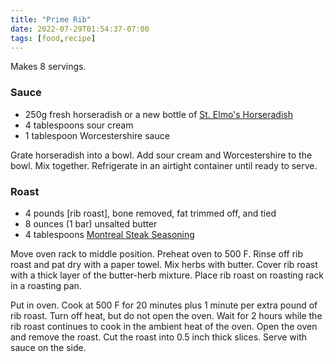 ```yaml
---
title: "Prime Rib"
date: 2022-07-29T01:54:37-07:00
tags: [food,recipe]
---
```

Makes 8 servings.

### Sauce

* 250g fresh horseradish or a new bottle of [St. Elmo's Horseradish][1]
* 4 tablespoons sour cream
* 1 tablespoon Worcestershire sauce

Grate horseradish into a bowl.
Add sour cream and Worcestershire to the bowl.
Mix together.
Refrigerate in an airtight container until ready to serve.

### Roast

* 4 pounds [rib roast], bone removed, fat trimmed off, and tied
* 8 ounces (1 bar) unsalted butter
* 4 tablespoons [Montreal Steak Seasoning][2]

Move oven rack to middle position.
Preheat oven to 500 F.
Rinse off rib roast and pat dry with a paper towel.
Mix herbs with butter.
Cover rib roast with a thick layer of the butter-herb mixture.
Place rib roast on roasting rack in a roasting pan.

Put in oven.
Cook at 500 F for 20 minutes plus 1 minute per extra pound of rib roast.
Turn off heat, but do not open the oven.
Wait for 2 hours while the rib roast continues to cook in the ambient
heat of the oven.
Open the oven and remove the roast.
Cut the roast into 0.5 inch thick slices.
Serve with sauce on the side.

[1]: https://www.amazon.com/St-Elmo-Steak-House-Horseradish/dp/B088FZJ35M/
[2]: https://www.amazon.com/McCormick-Grill-Mates-Montreal-Seasoning/dp/B0758GCNG3/
[3]: https://www.costco.com/rastelli-usda-choice-boneless-black-angus-prime-rib-roast%2C-7-lbs.product.100404305.html
